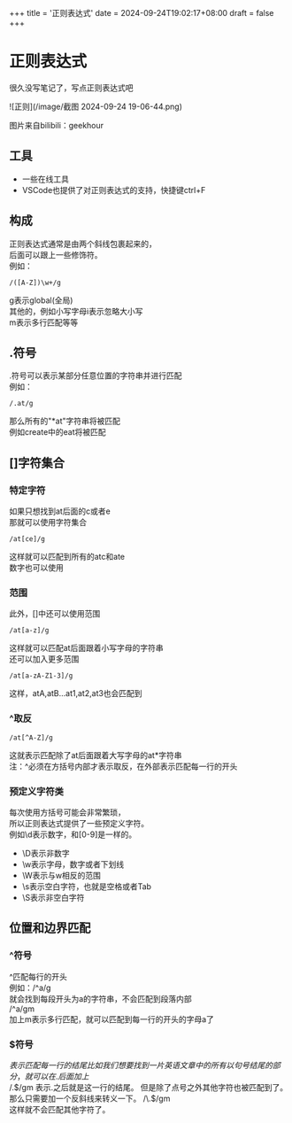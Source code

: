 +++
title = '正则表达式'
date = 2024-09-24T19:02:17+08:00
draft = false
+++

# 正则表达式
很久没写笔记了，写点正则表达式吧
  
![正则](/image/截图 2024-09-24 19-06-44.png)

  
图片来自bilibili：geekhour

## 工具


- 一些在线工具
- VSCode也提供了对正则表达式的支持，快捷键ctrl+F

## 构成
正则表达式通常是由两个斜线包裹起来的，  
后面可以跟上一些修饰符。  
例如：  

```regex
/([A-Z])\w+/g
```  

g表示global(全局)  
其他的，例如小写字母i表示忽略大小写  
m表示多行匹配等等  

## .符号
.符号可以表示某部分任意位置的字符串并进行匹配  
例如：  
```regex
/.at/g
```
  
那么所有的"*at"字符串将被匹配  
例如create中的eat将被匹配  

## []字符集合
### 特定字符
如果只想找到at后面的c或者e  
那就可以使用字符集合  
```regex
/at[ce]/g
```
  
这样就可以匹配到所有的atc和ate  
数字也可以使用  
### 范围  
此外，[]中还可以使用范围  
```regex
/at[a-z]/g
```
  
这样就可以匹配at后面跟着小写字母的字符串  
还可以加入更多范围  
```regex
/at[a-zA-Z1-3]/g
```
  
这样，atA,atB...at1,at2,at3也会匹配到  
### ^取反
```regex
/at[^A-Z]/g
```
  
这就表示匹配除了at后面跟着大写字母的at*字符串  
注：^必须在方括号内部才表示取反，在外部表示匹配每一行的开头  
### 预定义字符类
每次使用方括号可能会非常繁琐，  
所以正则表达式提供了一些预定义字符。  
例如\d表示数字，和[0-9]是一样的。  
- \D表示非数字  
- \w表示字母，数字或者下划线  
- \W表示与w相反的范围  
- \s表示空白字符，也就是空格或者Tab  
- \S表示非空白字符  

## 位置和边界匹配
### ^符号
^匹配每行的开头  
例如：/^a/g  
就会找到每段开头为a的字符串，不会匹配到段落内部  
/^a/gm  
加上m表示多行匹配，就可以匹配到每一行的开头的字母a了  

### $符号
$表示匹配每一行的结尾  
比如我们想要找到一片英语文章中的所有以句号结尾的部分，  
就可以在.后面加上$  
/.$/gm  
表示.之后就是这一行的结尾。  
但是除了点号之外其他字符也被匹配到了。  
那么只需要加一个反斜线来转义一下。  
/\.$/gm  
这样就不会匹配其他字符了。  

